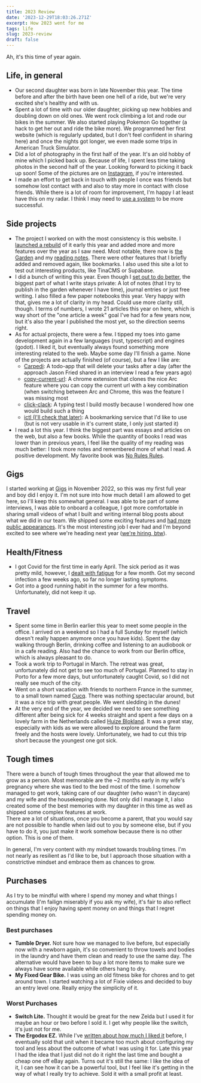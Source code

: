 ```yaml
---
title: 2023 Review
date: '2023-12-29T18:03:26.271Z'
excerpt: How 2023 went for me
tags: life
slug: 2023-review
draft: false
---
```


Ah, it's this time of year again.
## Life, in general
- Our second daughter was born in late November this year. The time before and after the birth have been one hell of a ride, but we're very excited she's healthy and with us.
- Spent a lot of time with our older daughter, picking up new hobbies and doubling down on old ones. We went rock climbing a lot and rode our bikes in the summer. We also started playing Pokemon Go together (a hack to get her out and ride the bike more). We programmed her first website (which is regularly updated, but I don't feel confident in sharing here) and once the nights got longer, we even made some trips in American Truck Simulator.
- Did a lot of photography in the first half of the year. It's an old hobby of mine which I picked back up. Because of life, I spent less time taking photos in the second half of the year. Looking forward to picking it back up soon! Some of the pictures are on [Instagram](https://www.instagram.com/untalented_chris/), if you're interested.
- I made an effort to get back in touch with people I once was friends but somehow lost contact with and also to stay more in contact with close friends. While there is a lot of room for improvement, I'm happy I at least have this on my radar. I think I may need to [use a system](https://jakobgreenfeld.com/stay-in-touch)  to be more successful. 

## Side projects
- The project I worked on with the most consistency is this website. I [launched a rebuild](https://www.chrisjarling.com/posts/2023-01-14-redesign-3) of it early this year and added more and more features over the year as I saw need. Most notable, there now is [the Garden](https://www.chrisjarling.com/digital-garden) and my [reading notes](https://www.chrisjarling.com/library/articles). There were other features that I briefly added and removed again, like bookmarks. I also used this site a lot to test out interesting products, like TinaCMS or Supabase. 
- I did a bunch of writing this year. Even though I [set out to do better](https://www.chrisjarling.com/posts/unpublished-writing), the biggest part of what I write stays private: A lot of notes (that I try to publish in the garden whenever I have time), journal entries or just free writing. I also filled a few paper notebooks this year. Very happy with that, gives me a lot of clarity in my head. Could use more clarity still, though.
  I terms of numbers, I wrote 21 articles this year on here, which is way short of the "one article a week" goal I've had for a few years now, but it's also the year I published the most yet, so the direction seems right.
- As for actual projects, there were a few. I tipped my toes into game development again in a few languages (rust, typescript) and engines (godot). I liked it, but eventually always found something more interesting related to the web. Maybe some day I'll finish a game.
  None of the projects are actually finished (of course), but a few I like are:
	- [Carpedi](https://github.com/Plsr/carpedi): A todo-app that will delete your tasks after a day (after the approach Jason Fried shared in an interview I read a few years ago)
	- [copy-current-url](https://github.com/Plsr/copy-current-url): A chrome extension that clones the nice Arc feature where you can copy the current url with a key combination (when switching between Arc and Chrome, this was the feature I was missing most
	- [click-clack](https://github.com/Plsr/click-clack): A typing test I build mostly because I wondered how one would build such a thing
	- [ictl (I'll check that later)](https://github.com/Plsr/ictl): A bookmarking service that I'd like to use (but is not very usable in it's current state, I only just started it)
- I read a lot this year. I think the biggest part was essays and articles on the web, but also a few books. While the quantity of books I read was lower than in previous years, I feel like the quality of my reading was much better: I took more notes and remembered more of what I read. A positive development. My favorite book was [No Rules Rules](https://lesetagebu.ch/buch/no-rules-rules).

## Gigs
I started working at [Gigs](https://gigs.com) in November 2022, so this was my first full year and boy did I enjoy it. I'm not sure into how much detail I am allowed to get here, so I'll keep this somewhat general. I was able to be part of some interviews, I was able to onboard a colleague, I got more comfortable in sharing small videos of what I built and writing internal blog posts about what we did in our team. We shipped some exciting features and [had more public appearances](https://www.youtube.com/watch?v=6KX6mF5h5jY). 
It's the most interesting job I ever had and I'm beyond excited to see where we're heading next year ([we're hiring, btw](https://wearegigs.notion.site/Work-at-Gigs-c1aea9ff327f4777be8f321c9c2127d2)).

## Health/Fitness
- I got Covid for the first time in early April. The sick period as it was pretty mild, however, I [dealt with fatigue](https://www.chrisjarling.com/posts/2023-05-07-fatigue) for a few month. Got my second infection a few weeks ago, so far no longer lasting symptoms. 
- Got into a good running habit in the summer for a few months. Unfortunately, did not keep it up.

## Travel
- Spent some time in Berlin earlier this year to meet some people in the office. I arrived on a weekend so I had a full Sunday for myself (which doesn't really happen anymore once you have kids). Spent the day walking through Berlin, drinking coffee and listening to an audiobook or in a cafe reading. Also had the chance to work from our Berlin office, which is always pleasant to do.
- Took a work trip to Portugal in March. The retreat was great, unfortunately did not get to see too much of Portugal. Planned to stay in Porto for a few more days, but unfortunately caught Covid, so I did not really see much of the city.
- Went on a short vacation with friends to northern France in the summer, to a small town named [Cucq](https://maps.app.goo.gl/8LKETeDNMWYppSTK6). There was nothing spectacular around, but it was a nice trip with great people. We went sledding in the dunes!
- At the very end of the year, we decided we need to see something different after being sick for 4 weeks straight and spent a few days on a lovely farm in the Netherlands called [Huize Blokland](https://www.instagram.com/huize_blokland/). It was a great stay, especially with kids as we were allowed to explore around the farm freely and the hosts were lovely. Unfortunately, we had to cut this trip short because the youngest one got sick.

## Tough times
There were a bunch of tough times throughout the year that allowed me to grow as a person. Most memorable are the ~2 months early in my wife's pregnancy where she was tied to the bed most of the time. I somehow managed to get work, taking care of our daughter (who wasn't in daycare) and my wife and the housekeeping done. Not only did I manage it, I also created some of the best memories with my daughter in this time as well as shipped some complex features at work.  
There are a lot of situations, once you become a parent, that you would say are not possible to handle when laid out to you by someone else, but if you have to do it, you just make it work somehow because there is no other option. This is one of them.

In general, I'm very content with my mindset towards troubling times. I'm not nearly as resilient as I'd like to be, but I approach those situation with a constrictive mindset and embrace them as chances to grow.

## Purchases
As I try to be mindful with where I spend my money and what things I accumulate (I'm failign miserably if you ask my wife), it's fair to also reflect on things that I enjoy having spent money on and things that I regret spending money on.

### Best purchases
- **Tumble Dryer.** Not sure how we managed to live before, but especially now with a newborn again, it's so convenient to throw towels and bodies in the laundry and have them clean and ready to use the same day. The alternative would have been to buy a lot more items to make sure we always have some available while others hang to dry.
- **My Fixed Gear Bike.** I was using an old fitness bike for chores and to get around town. I started watching a lot of Fixie videos and decided to buy an entry level one. Really enjoy the simplicity of it.

### Worst Purchases
- **Switch Lite.** Thought it would be great for the new Zelda but I used it for maybe an hour or two before I sold it. I get why people like the switch, it's just not for me.
- **The Ergodox EZ.** While I've [written about how much I liked it](https://www.chrisjarling.com/posts/2022-06-09-ergodox) before, I eventually sold that unit when it became too much about configuring my tool and less about the outcome of what I was using it for. Late this year I had the idea that I just did not do it right the last time and bought a cheap one off eBay again. Turns out it's still the same: I like the idea of it, I can see how it can be a powerful tool, but I feel like it's getting in the way of what I really try to achieve. Sold it with a small profit at least.
